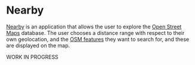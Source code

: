 # Nearby

[Nearby](http://shiny.hmeleiro.com/nearby/) is an application that allows the user to explore the [Open Street Maps](https://www.openstreetmap.org/#map=19/12.13996/-86.22937) database. The user chooses a distance range with respect to their own geolocation, and the [OSM features](https://wiki.openstreetmap.org/wiki/Map_features) they want to search for, and these are displayed on the map.

WORK IN PROGRESS
